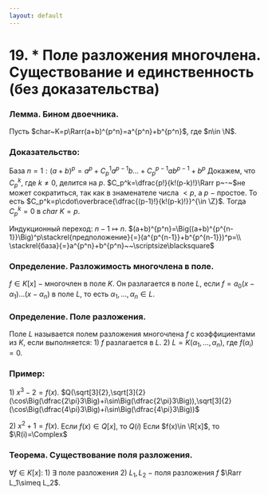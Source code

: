 ```yaml
---
layout: default
---
```

# 19. * Поле разложения многочлена. Существование и единственность (без доказательства)

### Лемма. Бином двоечника.
Пусть $char~K=p\Rarr(a+b)^{p^n}=a^{p^n}+b^{p^n}$, где $n\in \N$.

### Доказательство:
База $n=1:(a+b)^p=a^p+C_p^1a^{p-1}b\dots+C_p^{p-1}ab^{p-1}+b^p$
Докажем, что $C_p^k,$ где $k\ne0$, делится на $p.$
$C_p^k=\dfrac{p!}{k!(p-k)!}\Rarr p~-~$не может сократиться, так как в знаменателе числа $<p$, а $p~-~$простое.
То есть $C_p^k=p\cdot\overbrace{\dfrac{(p-1)!}{k!(p-k)!}}^{\in \Z}$.
Тогда $C_p^k=0$ в $char~K=p$.

Индукционный переход: $n-1\mapsto n$.
$(a+b)^{p^n}=\Big((a+b)^{p^{n-1}}\Big)^p\stackrel{предположение}{=}(a^{p^{n-1}}+b^{p^{n-1}})^p=\\
\stackrel{база}{=}a^{p^n}+b^{p^n}~~\scriptsize\blacksquare$

### Определение. Разложимость многочлена в поле.
$f\in K[x]~-~$многочлен в поле $K$.
Он разлагается в поле $L$, если $f=a_0(x-\alpha_1)\dots(x-\alpha_n)$ в поле $L$,
то есть $\alpha_1,\dots,\alpha_n\in L$.

### Определение. Поле разложения.
Поле $L$ называется полем разложения многочлена $f$ с коэффициентами из $K$, если выполняется:
$1)~f$ разлагается в $L$.
$2)~L=K(\alpha_1,\dots,\alpha_n)$, где $f(\alpha_i)=0$.

### Пример:
$1)~x^3-2=f(x)$.
$Q(\sqrt[3]{2},\sqrt[3]{2}(\cos\Big(\dfrac{2\pi}3\Big)+i\sin\Big(\dfrac{2\pi}3\Big)),\sqrt[3]{2}(\cos\Big(\dfrac{4\pi}3\Big)+i\sin\Big(\dfrac{4\pi}3\Big))$

$2)~x^2+1=f(x)$.
Если $f(x)\in Q[x],$ то $Q(i)$
Если $f(x)\in \R[x]$, то $\R(i)=\Complex$

### Теорема. Существование поля разложения.
$\forall f\in K[x]:$
$1)~\exists$ поле разложения
$2)$ $L_1,L_2~-~$поля разложения $f$ $\Rarr L_1\simeq L_2$.